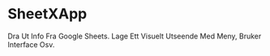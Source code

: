# SheetXApp
Dra Ut Info Fra Google Sheets. Lage Ett Visuelt Utseende Med Meny, Bruker Interface Osv.
